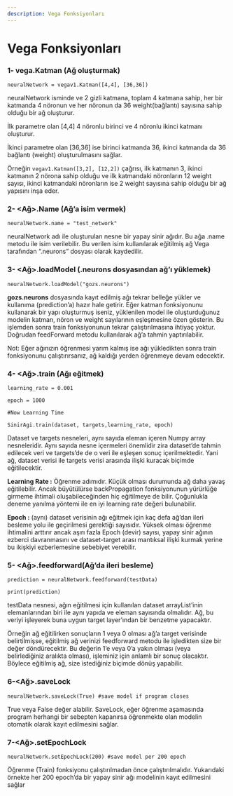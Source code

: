 ```yaml
---
description: Vega Fonksiyonları
---
```


# Vega Fonksiyonları

### **1- vega.Katman \(Ağ oluşturmak\)**

`neuralNetwork = vegav1.Katman([4,4], [36,36])`

neuralNetwork isminde ve 2 gizli katmana, toplam 4 katmana sahip, her bir katmanda 4 nöronun ve her nöronun da 36 weight\(bağlantı\) sayısına sahip olduğu bir ağ oluşturur.

İlk parametre olan \[4,4\] 4 nöronlu birinci ve 4 nöronlu ikinci katmanı oluşturur.

İkinci parametre olan \[36,36\] ise birinci katmanda 36, ikinci katmanda da 36 bağlantı \(weight\) oluşturulmasını sağlar.

Örneğin `vegav1.Katman([3,2], [12,2])` çağrısı, ilk katmanın 3, ikinci katmanın 2 nörona sahip olduğu ve ilk katmandaki nöronların 12 weight sayısı, ikinci katmandaki nöronların ise 2 weight sayısına sahip olduğu bir ağ yapısını inşa eder.

### **2- &lt;Ağ&gt;.Name \(Ağ’a isim vermek\)**

`neuralNetwork.name = "test_network"`

neuralNetwork adı ile oluşturulan nesne bir yapay sinir ağıdır. Bu ağa .name metodu ile isim verilebilir. Bu verilen isim kullanılarak eğitilmiş ağ Vega tarafından “.neurons” dosyası olarak kaydedilir.

### **3- &lt;Ağ&gt;.loadModel \(.neurons dosyasından ağ’ı yüklemek\)**

`neuralNetwork.loadModel("gozs.neurons")`

**gozs.neurons** dosyasında kayıt edilmiş ağı tekrar belleğe yükler ve kullanıma \(prediction’a\) hazır hale getirir. Eğer katman fonksiyonunu kullanarak bir yapı oluşturmuş iseniz, yüklenilen model ile oluşturduğunuz modelin katman, nöron ve weight sayılarının eşleşmesine özen gösterin. Bu işlemden sonra train fonksiyonunun tekrar çalıştırılmasına ihtiyaç yoktur. Doğrudan feedForward metodu kullanılarak ağ’a tahmin yaptırılabilir.

Not: Eğer ağınızın öğrenmesi yarım kalmış ise ağı yükledikten sonra train fonksiyonunu çalıştırırsanız, ağ kaldığı yerden öğrenmeye devam edecektir.

### **4- &lt;Ağ&gt;.train \(Ağı eğitmek\)**

`learning_rate = 0.001`

`epoch = 1000`

`#Now Learning Time`

`SinirAgi.train(dataset, targets,learning_rate, epoch)`

Dataset ve targets nesneleri, aynı sayıda eleman içeren Numpy array nesneleridir. Aynı sayıda nesne içermeleri önemlidir zira dataset’de tahmin edilecek veri ve targets’de de o veri ile eşleşen sonuç içerilmektedir. Yani ağ, dataset verisi ile targets verisi arasında ilişki kuracak biçimde eğitilecektir.

**Learning Rate :** Öğrenme adımıdır. Küçük olması durumunda ağ daha yavaş eğitilebilir. Ancak büyütülürse backPropagation fonksiyonunun yürürlüğe girmeme ihtimali oluşabileceğinden hiç eğitilmeye de bilir. Çoğunlukla deneme yanılma yöntemi ile en iyi learning rate değeri bulunabilir.

**Epoch :** \(aynı\) dataset verisinin ağı eğitmek için kaç defa ağ’dan ileri besleme yolu ile geçirilmesi gerektiği sayısıdır. Yüksek olması öğrenme ihtimalini arttırır ancak aşırı fazla Epoch \(devir\) sayısı, yapay sinir ağının ezberci davranmasını ve dataset-target arası mantıksal ilişki kurmak yerine bu ikişkiyi ezberlemesine sebebiyet verebilir.

### **5- &lt;Ağ&gt;.feedforward\(Ağ’da ileri besleme\)**

`prediction = neuralNetwork.feedforward(testData)`

`print(prediction)`

testData nesnesi, ağın eğitilmesi için kullanılan dataset arrayList’inin elemanlarından biri ile aynı yapıda ve eleman sayısında olmalıdır. Ağ, bu veriyi işleyerek buna uygun target layer’ından bir benzetme yapacaktır.

Örneğin ağ eğitilirken sonuçların 1 veya 0 olması ağ’a target verisinde belirtilmişse, eğitilmiş ağ verinizi feedforward metodu ile işledikten size bir değer döndürecektir. Bu değerin 1’e veya 0’a yakın olması \(veya belirlediğiniz aralıkta olması\), işleminiz için anlamlı bir sonuç olacaktır. Böylece eğitilmiş ağ, size istediğiniz biçimde dönüş yapabilir.

### **6-&lt;Ağ&gt;.saveLock**

`neuralNetwork.saveLock(True) #save model if program closes`

True veya False değer alabilir. SaveLock, eğer öğrenme aşamasında program herhangi bir sebepten kapanırsa öğrenmekte olan modelin otomatik olarak kayıt edilmesini sağlar.

### **7-&lt;Ağ&gt;.setEpochLock**

`neuralNetwork.setEpochLock(200) #save model per 200 epoch`

Öğrenme \(Train\) fonksiyonu çalıştırılmadan önce çalıştırılmalıdır. Yukarıdaki örnekte her 200 epoch’da bir yapay sinir ağı modelinin kayıt edilmesini sağlar

